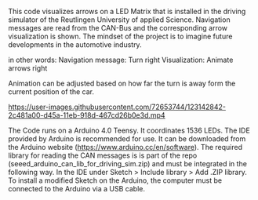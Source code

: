 This code visualizes arrows on a LED Matrix that is installed in the driving simulator of the Reutlingen University of applied Science. Navigation messages are read from the CAN-Bus and the corresponding arrow visualization is shown. 
The mindset of the project is to imagine future developments in the automotive industry.

in other words: 
Navigation message: Turn right
Visualization: Animate arrows right

Animation can be adjusted based on how far the turn is away form the current position of the car.

https://user-images.githubusercontent.com/72653744/123142842-2c481a00-d45a-11eb-918d-467cd26b0e3d.mp4

The Code runs on a Arduino 4.0 Teensy. It coordinates 1536 LEDs.
The IDE provided by Arduino is recommended for use. It can be downloaded from the Arduino website (https://www.arduino.cc/en/software). The required library for reading the CAN messages is is part of the repo (seeed_arduino_can_lib_for_driving_sim.zip) and must be integrated in the following way. In the IDE under Sketch > Include library > Add .ZIP library. To install a modified Sketch on the Arduino, the computer must be connected to the Arduino via a USB cable.
